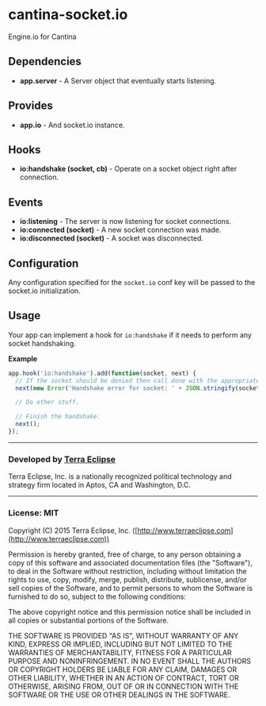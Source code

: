 cantina-socket.io
=================

Engine.io for Cantina

Dependencies
------------
- **app.server** - A Server object that eventually starts listening.

Provides
--------
- **app.io** - And socket.io instance.

Hooks
-----
- **io:handshake (socket, cb)** - Operate on a socket object right after connection.

Events
------
- **io:listening** - The server is now listening for socket connections.
- **io:connected (socket)** - A new socket connection was made.
- **io:disconnected (socket)** - A socket was disconnected.

Configuration
-------------
Any configuration specified for the `socket.io` conf key will be passed to the
socket.io initialization.

Usage
-----
Your app can implement a hook for `io:handshake` if it needs to perform any
socket handshaking.

**Example**
```js
app.hook('io:handshake').add(function(socket, next) {
  // If the socket should be denied then call done with the appropriate error.
  next(new Error('Handshake error for socket: ' + JSON.stringify(socket)));

  // Do other stuff.

  // Finish the handshake.
  next();
});
```

- - -

### Developed by [Terra Eclipse](http://www.terraeclipse.com)
Terra Eclipse, Inc. is a nationally recognized political technology and
strategy firm located in Aptos, CA and Washington, D.C.

- - -

### License: MIT
Copyright (C) 2015 Terra Eclipse, Inc. ([http://www.terraeclipse.com](http://www.terraeclipse.com))

Permission is hereby granted, free of charge, to any person obtaining a copy
of this software and associated documentation files (the "Software"), to deal
in the Software without restriction, including without limitation the rights
to use, copy, modify, merge, publish, distribute, sublicense, and/or sell
copies of the Software, and to permit persons to whom the Software is furnished
to do so, subject to the following conditions:

The above copyright notice and this permission notice shall be included in
all copies or substantial portions of the Software.

THE SOFTWARE IS PROVIDED "AS IS", WITHOUT WARRANTY OF ANY KIND, EXPRESS OR
IMPLIED, INCLUDING BUT NOT LIMITED TO THE WARRANTIES OF MERCHANTABILITY,
FITNESS FOR A PARTICULAR PURPOSE AND NONINFRINGEMENT. IN NO EVENT SHALL THE
AUTHORS OR COPYRIGHT HOLDERS BE LIABLE FOR ANY CLAIM, DAMAGES OR OTHER
LIABILITY, WHETHER IN AN ACTION OF CONTRACT, TORT OR OTHERWISE, ARISING FROM,
OUT OF OR IN CONNECTION WITH THE SOFTWARE OR THE USE OR OTHER DEALINGS IN THE
SOFTWARE.